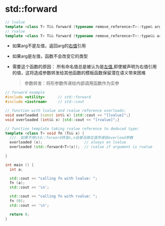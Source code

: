 # std::forward

```c++
// lvalue 
template <class T> T&& forward (typename remove_reference<T>::type& arg) noexcept;
// rvalue
template <class T> T&& forward (typename remove_reference<T>::type&& arg) noexcept;
```

- 如果arg不是左值，返回arg的[右值]()引用
- 如果arg是左值，函数不会改变它的类型
- 需要这个函数的原因： 所有命名值总是被认为是[左值](),即使被声明为右值引用的值，这将造成参数转发给其他函数的模板函数保留潜在语义带来困难

  > 参数转发：将形参数传递给内部调用函数作为实参

```c++
// forward example
#include <utility>      // std::forward
#include <iostream>     // std::cout

// function with lvalue and rvalue reference overloads:
void overloaded (const int& x) {std::cout << "[lvalue]";}
void overloaded (int&& x) {std::cout << "[rvalue]";}

// function template taking rvalue reference to deduced type:
template <class T> void fn (T&& x) {
  ///  如果不用std::forward转发x,x会被当做左值传递给overload参数
  overloaded (x);                   // always an lvalue
  overloaded (std::forward<T>(x));  // rvalue if argument is rvalue
  
}

int main () {
  int a;

  std::cout << "calling fn with lvalue: ";
  fn (a);
  std::cout << '\n';

  std::cout << "calling fn with rvalue: ";
  fn (0);
  std::cout << '\n';

  return 0;
}

```
